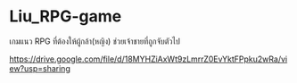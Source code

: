 # Liu_RPG-game
เกมแนว RPG ที่ต้องให้ผู้กล้า(หญิง) ช่วยเจ้าชายที่ถูกจับตัวไป

https://drive.google.com/file/d/18MYHZiAxWt9zLmrrZ0EvYktFPpku2wRa/view?usp=sharing
